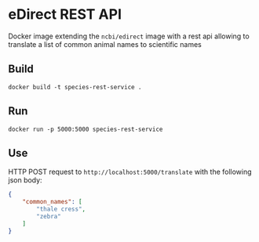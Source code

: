 # eDirect REST API

Docker image extending the `ncbi/edirect` image with a rest api allowing to translate a list of common animal names to scientific names

## Build

```
docker build -t species-rest-service .
```

## Run

```
docker run -p 5000:5000 species-rest-service
```

## Use

HTTP POST request to `http://localhost:5000/translate` with the following json body:

```json
{
    "common_names": [
        "thale cress", 
        "zebra"
    ]
}
```